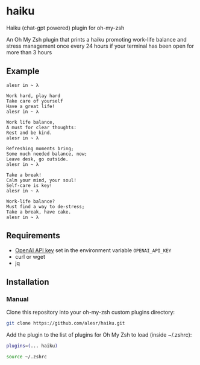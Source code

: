 # haiku

Haiku (chat-gpt powered) plugin for oh-my-zsh

An Oh My Zsh plugin that prints a haiku promoting work-life balance and stress management once every 24 hours if your terminal has been open for more than 3 hours


## Example

```
alesr in ~ λ

Work hard, play hard
Take care of yourself
Have a great life!
alesr in ~ λ

Work life balance,
A must for clear thoughts:
Rest and be kind.
alesr in ~ λ

Refreshing moments bring;
Some much needed balance, now;
Leave desk, go outside.
alesr in ~ λ

Take a break!
Calm your mind, your soul!
Self-care is key!
alesr in ~ λ

Work-life balance?
Must find a way to de-stress;
Take a break, have cake.
alesr in ~ λ
```

## Requirements

- [OpenAI API key](https://platform.openai.com/account/api-keys) set in the environment variable `OPENAI_API_KEY`
- curl or wget
- jq
## Installation

### Manual

Clone this repository into your oh-my-zsh custom plugins directory:

```sh
git clone https://github.com/alesr/haiku.git
```

Add the plugin to the list of plugins for Oh My Zsh to load (inside ~/.zshrc):

```sh
plugins=(... haiku)
```

````sh
source ~/.zshrc
````
